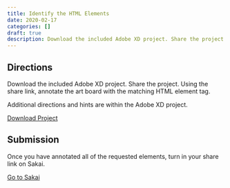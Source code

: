 ```yaml
---
title: Identify the HTML Elements
date: 2020-02-17
categories: []
draft: true
description: Download the included Adobe XD project. Share the project. Using the share link, annotate the elements with the matching HTML element tag.
---
```


## Directions

Download the included Adobe XD project. Share the project. Using the share link, annotate the art board with the matching HTML element tag.

Additional directions and hints are within the Adobe XD project.

[Download Project](/xds/identify-the-html-elements.xd)

## Submission

Once you have annotated all of the requested elements, turn in your share link on Sakai.

[Go to Sakai](https://sakai.unc.edu)
